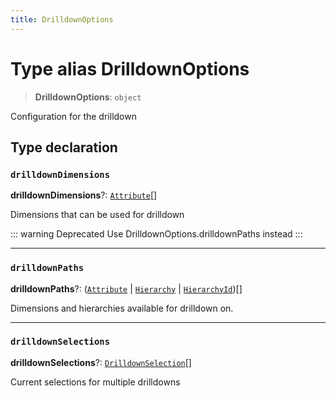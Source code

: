 ```yaml
---
title: DrilldownOptions
---
```


# Type alias DrilldownOptions

> **DrilldownOptions**: `object`

Configuration for the drilldown

## Type declaration

### `drilldownDimensions`

**drilldownDimensions**?: [`Attribute`](../../sdk-data/interfaces/interface.Attribute.md)[]

Dimensions that can be used for drilldown

::: warning Deprecated
Use DrilldownOptions.drilldownPaths instead
:::

***

### `drilldownPaths`

**drilldownPaths**?: ([`Attribute`](../../sdk-data/interfaces/interface.Attribute.md) \| [`Hierarchy`](../interfaces/interface.Hierarchy.md) \| [`HierarchyId`](../../sdk-ui/type-aliases/type-alias.HierarchyId.md))[]

Dimensions and hierarchies available for drilldown on.

***

### `drilldownSelections`

**drilldownSelections**?: [`DrilldownSelection`](type-alias.DrilldownSelection.md)[]

Current selections for multiple drilldowns
